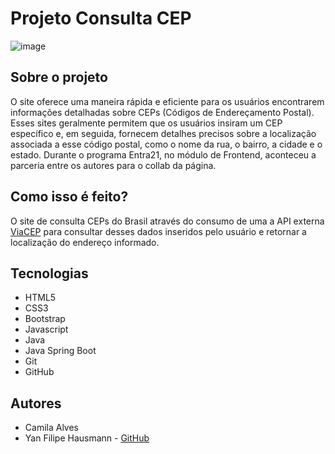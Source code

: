 # Projeto Consulta CEP

![image](https://github.com/alvescamila87/api-resttemplate-viacep/assets/116912821/b2e5290f-1c72-4b62-a036-0829a94d4f80)

## Sobre o projeto
O site oferece uma maneira rápida e eficiente para os usuários encontrarem informações detalhadas sobre CEPs (Códigos de Endereçamento Postal). Esses sites geralmente permitem que os usuários insiram um CEP específico e, em seguida, fornecem detalhes precisos sobre a localização associada a esse código postal, como o nome da rua, o bairro, a cidade e o estado. 
Durante o programa Entra21, no módulo de Frontend, aconteceu a parceria entre os autores para o collab da página. 

## Como isso é feito? 
O site de consulta CEPs do Brasil através do consumo de uma a API externa [ViaCEP](https://viacep.com.br/) para consultar desses dados inseridos pelo usuário e retornar a localização do endereço informado.

## Tecnologias
* HTML5
* CSS3
* Bootstrap
* Javascript
* Java
* Java Spring Boot 
* Git
* GitHub

## Autores
* Camila Alves
* Yan Filipe Hausmann - [GitHub](https://github.com/yanhausmann)

